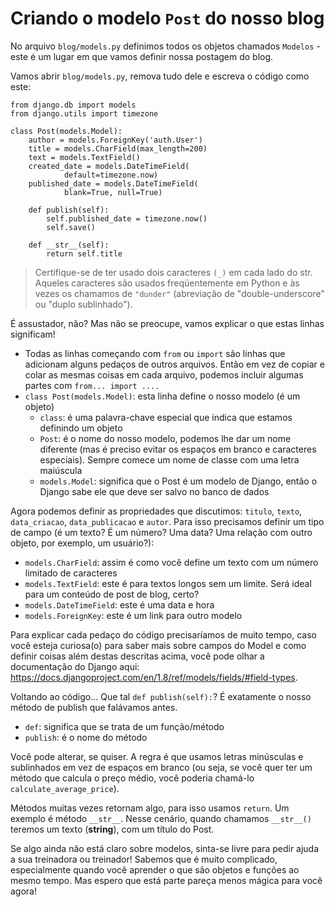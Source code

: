 # Criando o modelo `Post` do nosso blog

No arquivo `blog/models.py` definimos todos os objetos chamados `Modelos` - este é um lugar em que vamos definir nossa postagem do blog.

Vamos abrir `blog/models.py`, remova tudo dele e escreva o código como este:

```
from django.db import models
from django.utils import timezone

class Post(models.Model):
    author = models.ForeignKey('auth.User')
    title = models.CharField(max_length=200)
    text = models.TextField()
    created_date = models.DateTimeField(
            default=timezone.now)
    published_date = models.DateTimeField(
            blank=True, null=True)

    def publish(self):
        self.published_date = timezone.now()
        self.save()

    def __str__(self):
        return self.title
```
> Certifique-se de ter usado dois caracteres `(_)` em cada lado do str. Aqueles caracteres são usados freqüentemente em Python e às vezes os chamamos de `"dunder"` (abreviação de "double-underscore" ou "duplo sublinhado").
>


É assustador, não? Mas não se preocupe, vamos explicar o que estas linhas significam!

- Todas as linhas começando com `from` ou `import` são linhas que adicionam alguns pedaços de outros arquivos. Então em vez de copiar e colar as mesmas coisas em cada arquivo, podemos incluir algumas partes com `from... import ....`
- `class Post(models.Model)`: esta linha define o nosso modelo (é um objeto)
    - `class`: é uma palavra-chave especial que indica que estamos definindo um objeto
    - `Post`: é o nome do nosso modelo, podemos lhe dar um nome diferente (mas é preciso evitar os espaços em branco e caracteres especiais). Sempre comece um nome de classe com uma letra maiúscula
    - `models.Model`: significa que o Post é um modelo de Django, então o Django sabe ele que deve ser salvo no banco de dados

Agora podemos definir as propriedades que discutimos: `titulo`, `texto`, `data_criacao`, `data_publicacao` e `autor`. Para isso precisamos definir um tipo de campo (é um texto? É um número? Uma data? Uma relação com outro objeto, por exemplo, um usuário?):
- `models.CharField`: assim é como você define um texto com um número limitado de caracteres
- `models.TextField`: este é para textos longos sem um limite. Será ideal para um conteúdo de post de blog, certo?
- `models.DateTimeField`: este é uma data e hora
- `models.ForeignKey`: este é um link para outro modelo

Para explicar cada pedaço do código precisaríamos de muito tempo, caso você esteja curiosa(o) para saber mais sobre campos do Model e como definir coisas além destas descritas acima, você pode olhar a documentação do Django aqui:  https://docs.djangoproject.com/en/1.8/ref/models/fields/#field-types.

Voltando ao código... Que tal `def publish(self):`? É exatamente o nosso método de publish que falávamos antes.
- `def`: significa que se trata de um função/método
- `publish`: é o nome do método

Você pode alterar, se quiser. A regra é que usamos letras minúsculas e sublinhados em vez de espaços em branco (ou seja, se você quer ter um método que calcula o preço médio, você poderia chamá-lo `calculate_average_price`).

Métodos muitas vezes retornam algo, para isso usamos `return`. Um exemplo é método `__str__`. Nesse cenário, quando chamamos `__str__()` teremos um texto (**string**), com um título do Post.

Se algo ainda não está claro sobre modelos, sinta-se livre para pedir ajuda a sua treinadora ou treinador! Sabemos que é muito complicado, especialmente quando você aprender o que são objetos e funções ao mesmo tempo. Mas espero que está parte pareça menos mágica para você agora!
